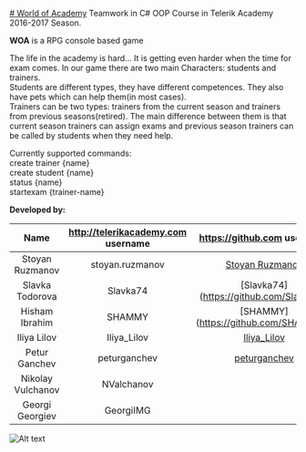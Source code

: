 [# World of Academy](https://github.com/Team-Kabal-OOP/WorldOfAcademy)
Teamwork in C# OOP Course in Telerik Academy 2016-2017 Season.

**WOA** is a RPG console based game

The life in the academy is hard... It is getting even harder when the time for exam comes.
In our game there are two main Characters: students and trainers. <br />
Students are different types, they have different competences. They also have pets which can help them(in most cases).<br />
Trainers can be two types: trainers from the current season and trainers from previous seasons(retired).
The main difference between them is that current season trainers can assign exams and previous season trainers can be called by students when they need help.

Currently supported commands:<br />
create trainer {name}<br />
create student {name}<br />
status {name}<br />
startexam {trainer-name}<br />

**Developed by:**

|       Name       | http://telerikacademy.com username |              https://github.com username              |
|:----------------:|:----------------------------------:|:-----------------------------------------------------:|
| Stoyan Ruzmanov  |           stoyan.ruzmanov          | [Stoyan Ruzmanov](https://github.com/RuzmanovDev/)    |
| Slavka Todorova  |            Slavka74                |         [Slavka74] (https://github.com/Slavka74)                                           |
|  Hisham Ibrahim  |              SHAMMY                |    [SHAMMY] (https://github.com/SHAMMY1)              |
| Iliya Lilov      |           Iliya_Lilov              |    [Iliya_Lilov](https://github.com/ilialilov)                                          |
|  Petur Ganchev   |           peturganchev             |    [peturganchev](https://github.com/peturganchev)    |
|Nikolay Vulchanov |           NValchanov               |                                                       |
| Georgi Georgiev  |           GeorgiIMG                |                                                       |

![Alt text](https://raw.githubusercontent.com/Team-Kabal-OOP/WorldOfAcademy/master/WOA/WOAClassDiagram.png)
